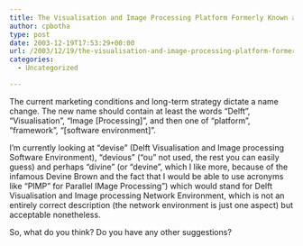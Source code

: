 ```yaml
---
title: The Visualisation and Image Processing Platform Formerly Known as DSCAS3
author: cpbotha
type: post
date: 2003-12-19T17:53:29+00:00
url: /2003/12/19/the-visualisation-and-image-processing-platform-formerly-known-as-dscas3/
categories:
  - Uncategorized

---
```

The current marketing conditions and long-term strategy dictate a name change. The new name should contain at least the words &#8220;Delft&#8221;, &#8220;Visualisation&#8221;, &#8220;Image [Processing]&#8221;, and then one of &#8220;platform&#8221;, &#8220;framework&#8221;, &#8220;[software environment]&#8221;.

I&#8217;m currently looking at &#8220;devise&#8221; (Delft Visualisation and Image processing Software Environment), &#8220;devious&#8221; (&#8220;ou&#8221; not used, the rest you can easily guess) and perhaps &#8220;divine&#8221; (or &#8220;devine&#8221;, which I like more, because of the infamous Devine Brown and the fact that I would be able to use acronyms like &#8220;PIMP&#8221; for Parallel IMage Processing&#8221;) which would stand for Delft Visualisation and Image processing Network Environment, which is not an entirely correct description (the network environment is just one aspect) but acceptable nonetheless.

So, what do you think? Do you have any other suggestions?
